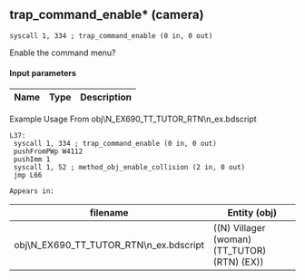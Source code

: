 ## trap_command_enable* (camera)

`syscall 1, 334 ; trap_command_enable (0 in, 0 out)`

Enable the command menu?

#### Input parameters
| Name | Type | Description
|------|------|------------


Example Usage From obj\N_EX690_TT_TUTOR_RTN\n_ex.bdscript
```plaintext
L37:
 syscall 1, 334 ; trap_command_enable (0 in, 0 out)
 pushFromPWp W4112
 pushImm 1
 syscall 1, 52 ; method_obj_enable_collision (2 in, 0 out)
 jmp L66
```





	Appears in:
| filename | Entity (obj)
|----------|-------------
| obj\N_EX690_TT_TUTOR_RTN\n_ex.bdscript       | ((N) Villager (woman) (TT_TUTOR) (RTN) (EX))          



